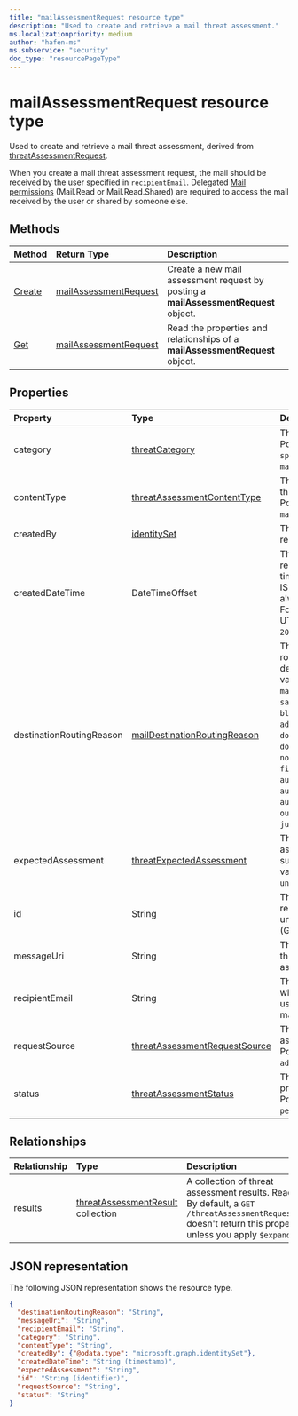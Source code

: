 ```yaml
---
title: "mailAssessmentRequest resource type"
description: "Used to create and retrieve a mail threat assessment."
ms.localizationpriority: medium
author: "hafen-ms"
ms.subservice: "security"
doc_type: "resourcePageType"
---
```


# mailAssessmentRequest resource type

Used to create and retrieve a mail threat assessment, derived from [threatAssessmentRequest](threatAssessmentRequest.md).

When you create a mail threat assessment request, the mail should be received by the user specified in `recipientEmail`. Delegated [Mail permissions](/graph/permissions-reference#mail-permissions) (Mail.Read or Mail.Read.Shared) are required to access the mail received by the user or shared by someone else.

## Methods

| Method       | Return Type | Description |
|:-------------|:------------|:------------|
| [Create](../api/informationprotection-post-threatassessmentrequests.md) | [mailAssessmentRequest](mailAssessmentRequest.md) | Create a new mail assessment request by posting a **mailAssessmentRequest** object. |
| [Get](../api/threatassessmentrequest-get.md) | [mailAssessmentRequest](mailassessmentrequest.md) | Read the properties and relationships of a **mailAssessmentRequest** object. |


## Properties

| Property     | Type        | Description |
|:-------------|:------------|:------------|
|category|[threatCategory](enums.md#threatcategory-values)|The threat category. Possible values are: `spam`, `phishing`, `malware`.|
|contentType|[threatAssessmentContentType](enums.md#threatassessmentcontenttype-values)|The content type of threat assessment. Possible values are: `mail`, `url`, `file`.|
|createdBy|[identitySet](identityset.md)|The threat assessment request creator.|
|createdDateTime|DateTimeOffset|The Timestamp type represents date and time information using ISO 8601 format and is always in UTC time. For example, midnight UTC on Jan 1, 2014 is `2014-01-01T00:00:00Z`.|
|destinationRoutingReason|[mailDestinationRoutingReason](enums.md#maildestinationroutingreason-values)|The reason for mail routed to its destination. Possible values are: `none`, `mailFlowRule`, `safeSender`, `blockedSender`, `advancedSpamFiltering`, `domainAllowList`, `domainBlockList`, `notInAddressBook`, `firstTimeSender`, `autoPurgeToInbox`, `autoPurgeToJunk`, `autoPurgeToDeleted`, `outbound`, `notJunk`, `junk`.|
|expectedAssessment|[threatExpectedAssessment](enums.md#threatexpectedassessment-values)|The expected assessment from submitter. Possible values are: `block`, `unblock`.|
|id|String|The threat assessment request ID is a globally unique identifier (GUID).|
|messageUri|String|The resource URI of the mail message for assessment.|
|recipientEmail|String|The mail recipient whose policies are used to assess the mail.|
|requestSource|[threatAssessmentRequestSource](enums.md#threatassessmentrequestsource-values)|The source of threat assessment request. Possible values are: `administrator`.|
|status|[threatAssessmentStatus](enums.md#threatassessmentstatus-values)|The assessment process status. Possible values are: `pending`, `completed`.|

## Relationships

| Relationship | Type        | Description |
|:-------------|:------------|:------------|
|results|[threatAssessmentResult](threatassessmentresult.md) collection|A collection of threat assessment results. Read-only. By default, a `GET /threatAssessmentRequests/{id}` doesn't return this property unless you apply `$expand` on it.|

## JSON representation

The following JSON representation shows the resource type.

<!-- {
  "blockType": "resource",
  "optionalProperties": [

  ],
  "@odata.type": "microsoft.graph.mailAssessmentRequest",
  "keyProperty": "id"
}-->

```json
{
  "destinationRoutingReason": "String",
  "messageUri": "String",
  "recipientEmail": "String",
  "category": "String",
  "contentType": "String",
  "createdBy": {"@odata.type": "microsoft.graph.identitySet"},
  "createdDateTime": "String (timestamp)",
  "expectedAssessment": "String",
  "id": "String (identifier)",
  "requestSource": "String",
  "status": "String"
}
```

<!-- uuid: 16cd6b66-4b1a-43a1-adaf-3a886856ed98
2019-02-04 14:57:30 UTC -->
<!-- {
  "type": "#page.annotation",
  "description": "mailAssessmentRequest resource",
  "keywords": "",
  "section": "documentation",
  "tocPath": ""
}-->

